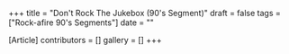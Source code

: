+++
title = "Don't Rock The Jukebox (90's Segment)"
draft = false
tags = ["Rock-afire 90's Segments"]
date = ""

[Article]
contributors = []
gallery = []
+++